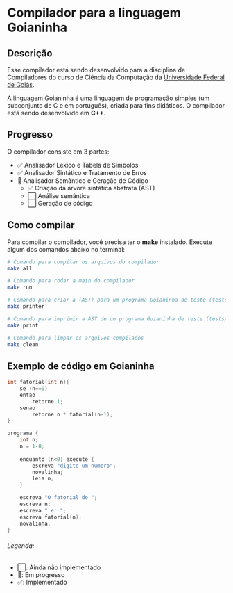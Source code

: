 # Compilador para a linguagem Goianinha

## Descrição
Esse compilador está sendo desenvolvido para a disciplina de Compiladores do curso de Ciência da Computação da [Universidade Federal de Goiás](https://ufg.br). 

A linguagem Goianinha é uma linguagem de programação simples (um subconjunto de C e em português), criada para fins didáticos. O compilador está sendo desenvolvido em **C++**.

## Progresso
O compilador consiste em 3 partes:
- ✅ Analisador Léxico e Tabela de Símbolos
- ✅ Analisador Sintático e Tratamento de Erros
- 🔁 Analisador Semântico e Geração de Código
	- ✅ Criação da árvore sintática abstrata (AST)
	- ⬜️ Análise semântica
	- ⬜️ Geração de código

## Como compilar
Para compilar o compilador, você precisa ter o **make** instalado. Execute algum dos comandos abaixo no terminal:

```bash
# Comando para compilar os arquivos do compilador
make all

# Comando para rodar a main do compilador
make run

# Comando para criar a (AST) para um programa Goianinha de teste (tests/goianinha.g)
make printer

# Comando para imprimir a AST de um programa Goianinha de teste (tests/goianinha.g)
make print

# Comando para limpar os arquivos compilados
make clean
```

## Exemplo de código em Goianinha
```C
int fatorial(int n){
	se (n==0)
	entao
		retorne 1;
	senao
		retorne n * fatorial(n-1);
}

programa {
	int n;
	n = 1-0;
	
	enquanto (n<0) execute {
    	escreva "digite um numero";
    	novalinha;
    	leia n;    
	}	

	escreva "O fatorial de ";
	escreva n;
	escreva " e: ";
	escreva fatorial(n);
	novalinha;
}
```

###### Legenda:
- ⬜️: Ainda não implementado
- 🔁: Em progresso
- ✅: Implementado